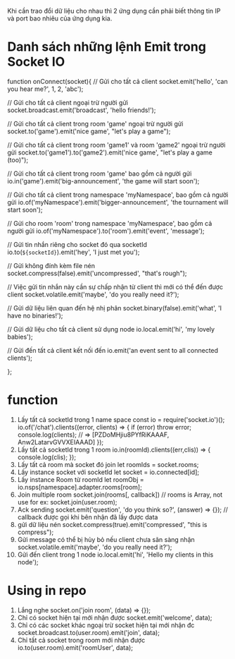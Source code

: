 Khi cần trao đổi dữ liệu cho nhau thì 2 ứng dụng cần phải biết thông tin IP và port bao nhiêu của ứng dụng kia.

# Danh sách những lệnh Emit trong Socket IO
function onConnect(socket){
  // Gửi cho tất cả client
  socket.emit('hello', 'can you hear me?', 1, 2, 'abc');

  // Gửi cho tất cả client ngoại trừ người gửi
  socket.broadcast.emit('broadcast', 'hello friends!');

  // Gửi cho tất cả client trong room 'game' ngoại trừ người gửi
  socket.to('game').emit('nice game', "let's play a game");

  // Gửi cho tất cả client trong room 'game1' và room 'game2' ngoại trừ người gửi
  socket.to('game1').to('game2').emit('nice game', "let's play a game (too)");

  //  Gửi cho tất cả client trong room 'game' bao gồm cả người gửi
  io.in('game').emit('big-announcement', 'the game will start soon');

  // Gửi cho tất cả client trong namespace 'myNamespace', bao gồm cả người gửi
  io.of('myNamespace').emit('bigger-announcement', 'the tournament will start soon');

  // Gửi cho room 'room' trong namespace 'myNamespace', bao gồm cả người gửi
  io.of('myNamespace').to('room').emit('event', 'message');

  // Gửi tin nhắn riêng cho socket đó qua socketId
  io.to(`${socketId}`).emit('hey', 'I just met you');

  // Gửi không đính kèm file nén
  socket.compress(false).emit('uncompressed', "that's rough");

  // Việc gửi tin nhắn này cần sự chấp nhận từ client thì mới có thể đến được client
  socket.volatile.emit('maybe', 'do you really need it?');

  // Gửi dữ liệu liên quan đến hệ nhị phân
  socket.binary(false).emit('what', 'I have no binaries!');

  // Gửi dữ liệu cho tất cả client sử dụng node
  io.local.emit('hi', 'my lovely babies');

  // Gửi đến tất cả client kết nối đến
  io.emit('an event sent to all connected clients');

};

# function
1. Lấy tất cả socketId trong 1 name space
const io = require('socket.io')();
io.of('/chat').clients((error, clients) => {
  if (error) throw error;
  console.log(clients); // => [PZDoMHjiu8PYfRiKAAAF, Anw2LatarvGVVXEIAAAD]
});
2. Lấy tất cả socketId trong 1 room
io.in(roomId).clients((err,clis)) => {
        console.log(clis);
});
3. Lấy tất cả room mà socket đó join
let roomIds = socket.rooms;
4. Lấy instance socket với socketId
let socket = io.connected[id];
5. Lấy instance Room từ roomId
let roomObj = io.nsps[namespace].adapter.rooms[room];
6. Join multiple room
socket.join(rooms[, callback]) // rooms is Array, not use for
ex: socket.join(user.room);
7. Ack sending
socket.emit('question', 'do you think so?', (answer) => {}); // callback được gọi khi bên nhận đã lấy được data
8. gửi dữ liệu nén
socket.compress(true).emit('compressed', "this is compress");
9. Gửi message có thể bị hủy bỏ nếu client chưa sãn sàng nhận
socket.volatile.emit('maybe', 'do you really need it?');
10. Gửi đến client trong 1 node
io.local.emit('hi', 'Hello my clients in this node');

# Using in repo
1. Lắng nghe
socket.on('join room', (data) => {});
2. Chỉ có socket hiện tại mới nhận được 
socket.emit('welcome', data);
3. Chỉ có các socket khác ngoại trừ socket hiện tại mới nhận đc
socket.broadcast.to(user.room).emit('join', data);
4. Chỉ tất cả socket trong room mới nhận được
io.to(user.room).emit('roomUser', data);

